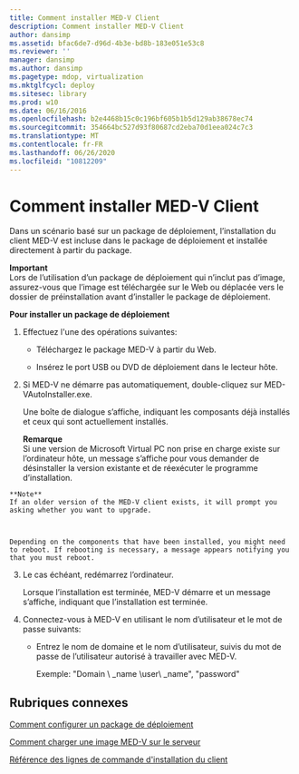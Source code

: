 ```yaml
---
title: Comment installer MED-V Client
description: Comment installer MED-V Client
author: dansimp
ms.assetid: bfac6de7-d96d-4b3e-bd8b-183e051e53c8
ms.reviewer: ''
manager: dansimp
ms.author: dansimp
ms.pagetype: mdop, virtualization
ms.mktglfcycl: deploy
ms.sitesec: library
ms.prod: w10
ms.date: 06/16/2016
ms.openlocfilehash: b2e4468b15c0c196bf605b1b5d129ab38678ec74
ms.sourcegitcommit: 354664bc527d93f80687cd2eba70d1eea024c7c3
ms.translationtype: MT
ms.contentlocale: fr-FR
ms.lasthandoff: 06/26/2020
ms.locfileid: "10812209"
---
```

# Comment installer MED-V Client


Dans un scénario basé sur un package de déploiement, l’installation du client MED-V est incluse dans le package de déploiement et installée directement à partir du package.

**Important**  
Lors de l’utilisation d’un package de déploiement qui n’inclut pas d’image, assurez-vous que l’image est téléchargée sur le Web ou déplacée vers le dossier de préinstallation avant d’installer le package de déploiement.



**Pour installer un package de déploiement**

1.  Effectuez l'une des opérations suivantes:

    -   Téléchargez le package MED-V à partir du Web.

    -   Insérez le port USB ou DVD de déploiement dans le lecteur hôte.

2.  Si MED-V ne démarre pas automatiquement, double-cliquez sur MED-VAutoInstaller.exe.

    Une boîte de dialogue s’affiche, indiquant les composants déjà installés et ceux qui sont actuellement installés.

    **Remarque**  
    Si une version de Microsoft Virtual PC non prise en charge existe sur l’ordinateur hôte, un message s’affiche pour vous demander de désinstaller la version existante et de réexécuter le programme d’installation.



~~~
**Note**  
If an older version of the MED-V client exists, it will prompt you asking whether you want to upgrade.



Depending on the components that have been installed, you might need to reboot. If rebooting is necessary, a message appears notifying you that you must reboot.
~~~

3. Le cas échéant, redémarrez l’ordinateur.

   Lorsque l’installation est terminée, MED-V démarre et un message s’affiche, indiquant que l’installation est terminée.

4. Connectez-vous à MED-V en utilisant le nom d’utilisateur et le mot de passe suivants:

   -   Entrez le nom de domaine et le nom d’utilisateur, suivis du mot de passe de l’utilisateur autorisé à travailler avec MED-V.

       Exemple: "Domain \ _name \\user\ _name", "password"

## Rubriques connexes


[Comment configurer un package de déploiement](how-to-configure-a-deployment-package.md)

[Comment charger une image MED-V sur le serveur](how-to-upload-a-med-v-image-to-the-server.md)

[Référence des lignes de commande d'installation du client](client-installation-command-line-reference.md)









